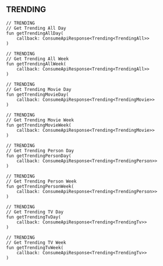 ## TRENDING

    // TRENDING
    // Get Trending All Day
    fun getTrendingAllDay(
        callback: ConsumeApiResponse<Trending<TrendingAll>>
    )

    // TRENDING
    // Get Trending All Week
    fun getTrendingAllWeek(
        callback: ConsumeApiResponse<Trending<TrendingAll>>
    )

    // TRENDING
    // Get Trending Movie Day
    fun getTrendingMovieDay(
        callback: ConsumeApiResponse<Trending<TrendingMovie>>
    )

    // TRENDING
    // Get Trending Movie Week
    fun getTrendingMovieWeek(
        callback: ConsumeApiResponse<Trending<TrendingMovie>>
    )

    // TRENDING
    // Get Trending Person Day
    fun getTrendingPersonDay(
        callback: ConsumeApiResponse<Trending<TrendingPerson>>
    )

    // TRENDING
    // Get Trending Person Week
    fun getTrendingPersonWeek(
        callback: ConsumeApiResponse<Trending<TrendingPerson>>
    )

    // TRENDING
    // Get Trending TV Day
    fun getTrendingTvDay(
        callback: ConsumeApiResponse<Trending<TrendingTv>>
    )

    // TRENDING
    // Get Trending TV Week
    fun getTrendingTvWeek(
        callback: ConsumeApiResponse<Trending<TrendingTv>>
    )